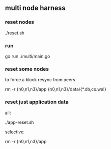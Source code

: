 ## multi node harness

### reset nodes

./reset.sh

### run

go run ./multi/main.go

### reset some nodes

to force a block resync from peers

rm -r {n0,n1,n3}/app {n0,n1,n3}/data/{*.db,cs.wal}

### reset just application data

all:

./app-reset.sh

selective:

rm -r {n0,n1,n3}/app
